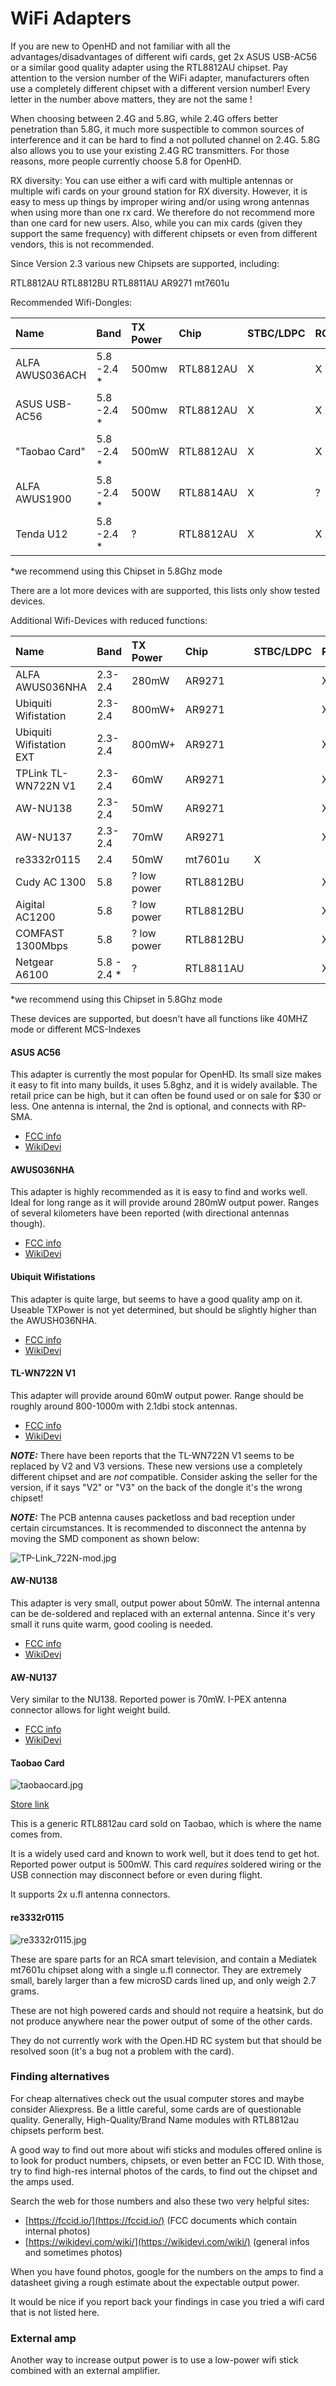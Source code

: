 # WiFi Adapters

If you are new to OpenHD and not familiar with all the advantages/disadvantages of different wifi cards, get 2x ASUS USB-AC56 or a similar good quality adapter using the RTL8812AU chipset.
Pay attention to the version number of the WiFi adapter, manufacturers often use a completely different chipset with a different version number! Every letter in the number above matters, they are not the same !

When choosing between 2.4G and 5.8G, while 2.4G offers better penetration than 5.8G, it much more suspectible to common sources of interference and it can be hard to find a not polluted channel on 2.4G. 5.8G also allows you to use your existing 2.4G RC transmitters. For those reasons, more people currently choose 5.8 for OpenHD.

RX diversity:
You can use either a wifi card with multiple antennas or multiple wifi cards on your ground station for RX diversity. However, it is easy to mess up things by improper wiring and/or using wrong antennas when using more than one rx card. We therefore do not recommend more than one card for new users.
Also, while you can mix cards (given they support the same frequency) with different chipsets or even from different vendors, this is not recommended.

Since Version 2.3 various new Chipsets are supported, including:

RTL8812AU
RTL8812BU
RTL8811AU
AR9271
mt7601u


Recommended Wifi-Dongles:

| Name | Band | TX Power | Chip | STBC/LDPC | RC | Need Heatsink | Antennas |
| :--- | :--- | :--- | :--- | :--- | :--- | :--- | :--- |
| ALFA AWUS036ACH | 5.8 -2.4 *| 500mw | RTL8812AU | X | X |  | 2x RP-SMA |
| ASUS USB-AC56 | 5.8 -2.4 *| 500mw | RTL8812AU | X | X |  | 2x RP-SMA |
| "Taobao Card" | 5.8 -2.4 *| 500mW | RTL8812AU | X | X | X | 2x u.fl |
| ALFA AWUS1900 | 5.8 -2.4 *| 500W | RTL8814AU | X | ? |  | 4x RP-SMA |
| Tenda U12 | 5.8 -2.4 *| ? | RTL8812AU | X | X |  | 2x u.fl 2x internal |

*we recommend using this Chipset in 5.8Ghz mode

There are a lot more devices with are supported, this lists only show tested devices. 

Additional Wifi-Devices with reduced functions:

| Name | Band | TX Power | Chip | STBC/LDPC | RC | Need Heatsink | Antennas |
| :--- | :--- | :--- | :--- | :--- | :--- | :--- | :--- |
| ALFA AWUS036NHA | 2.3-2.4 | 280mW | AR9271 |  | X |  | 1x RP-SMA |
| Ubiquiti Wifistation | 2.3-2.4 | 800mW+ | AR9271 |  | X |  | 1x RP-SMA |
| Ubiquiti Wifistation EXT | 2.3-2.4 | 800mW+ | AR9271 |  | X |  | 1x RP-SMA |
| TPLink TL-WN722N V1 | 2.3-2.4 | 60mW | AR9271 |  | X |  | 1x RP-SMA |
| AW-NU138 | 2.3-2.4 | 50mW | AR9271 |  | X | X | 1x Internal |
| AW-NU137 | 2.3-2.4 | 70mW | AR9271 |  | X |  | 1x u.fl |
| re3332r0115 | 2.4 | 50mW | mt7601u | X |  |  | 1x u.fl |
| Cudy AC 1300 | 5.8 | ? low power | RTL8812BU |  | X |  | internal |
| Aigital AC1200  | 5.8 | ? low power | RTL8812BU |  | X |  | internal |
| COMFAST 1300Mbps  | 5.8 | ? low power | RTL8812BU |  | X |  | internal |
| Netgear A6100 | 5.8 - 2.4 *| ? | RTL8811AU |  | X |  |1x internal |

*we recommend using this Chipset in 5.8Ghz mode

These devices are supported, but doesn't have all functions like 40MHZ mode or different MCS-Indexes

#### **ASUS AC56**

This adapter is currently the most popular for OpenHD. Its small size makes it easy to fit into many builds, it uses 5.8ghz, and it is widely available. The retail price can be high, but it can often be found used or on sale for $30 or less. One antenna is internal, the 2nd is optional, and connects with RP-SMA.

* [FCC info](https://fccid.io/MSQ-USBAC56)
* [WikiDevi](https://deviwiki.com/wiki/ASUS_USB-AC56)

#### **AWUS036NHA**

This adapter is highly recommended as it is easy to find and works well. Ideal for long range as it will provide around 280mW output power. Ranges of several kilometers have been reported \(with directional antennas though\).

* [FCC info](https://apps.fcc.gov/oetcf/eas/reports/ViewExhibitReport.cfm?mode=Exhibits&RequestTimeout=500&calledFromFrame=Y&application_id=G%2Bnb%2FcnfLEByfpIAnz2OrQ%3D%3D&fcc_id=UQ23668)
* [WikiDevi](https://wikidevi.com/wiki/ALFA_Network_AWUS036NHA)

#### **Ubiquit Wifistations**

This adapter is quite large, but seems to have a good quality amp on it. Useable TXPower is not yet determined, but should be slightly higher than the AWUSH036NHA.

* [FCC info](https://apps.fcc.gov/oetcf/eas/reports/ViewExhibitReport.cfm?mode=Exhibits&RequestTimeout=500&calledFromFrame=Y&application_id=KhauP%2FSwGKHZGHiW1vSYvA%3D%3D&fcc_id=SWX-M2USB)
* [WikiDevi](https://wikidevi.com/wiki/Ubiquiti_Networks_WiFiStation_EXT)

#### **TL-WN722N V1**

This adapter will provide around 60mW output power. Range should be roughly around 800-1000m with 2.1dbi stock antennas.

* [FCC info](https://apps.fcc.gov/oetcf/eas/reports/ViewExhibitReport.cfm?mode=Exhibits&RequestTimeout=500&calledFromFrame=Y&application_id=%2BnZ3HSATHmzb0LSclLcZxA%3D%3D&fcc_id=TE7WN722NV2)
* [WikiDevi](https://wikidevi.com/wiki/TP-LINK_TL-WN722N_v1.x)

_**NOTE:**_ There have been reports that the TL-WN722N V1 seems to be replaced by V2 and V3 versions. These new versions use a completely different chipset and are _not_ compatible. Consider asking the seller for the version, if it says "V2" or "V3" on the back of the dongle it's the wrong chipset!

_**NOTE:**_ The PCB antenna causes packetloss and bad reception under certain circumstances. It is recommended to disconnect the antenna by moving the SMD component as shown below: 

![TP-Link\_722N-mod.jpg](https://github.com/HD-Fpv/Open.HD/raw/master/wiki-content/Hardware_Supported%20WiFi%20adapters/TP-Link_722N-mod.jpg)

#### AW-NU138

This adapter is very small, output power about 50mW. The internal antenna can be de-soldered and replaced with an external antenna. Since it's very small it runs quite warm, good cooling is needed.

* [FCC info](https://apps.fcc.gov/oetcf/eas/reports/ViewExhibitReport.cfm?mode=Exhibits&RequestTimeout=500&calledFromFrame=Y&application_id=ykivyt9MWET01uFkCm0wFQ%3D%3D&fcc_id=TLZ-NU138)
* [WikiDevi](https://wikidevi.com/wiki/AzureWave_AW-NU138)

#### AW-NU137

Very similar to the NU138. Reported power is 70mW. I-PEX antenna connector allows for light weight build.

* [FCC info](https://apps.fcc.gov/oetcf/eas/reports/ViewExhibitReport.cfm?mode=Exhibits&RequestTimeout=500&calledFromFrame=Y&application_id=jytSwagyYGHU0hdXERQMgw%3D%3D&fcc_id=TLZ-NU137)
* [WikiDevi](https://wikidevi.com/wiki/AzureWave_AW-NU137)

#### Taobao Card

![taobaocard.jpg](https://github.com/HD-Fpv/Open.HD/raw/master/wiki-content/Hardware_Supported%20WiFi%20adapters/taobaocard.jpg)

[Store link](https://a.aliexpress.com/_rIjofM)

This is a generic RTL8812au card sold on Taobao, which is where the name comes from.

It is a widely used card and known to work well, but it does tend to get hot. Reported power output is 500mW. This card _requires_ soldered wiring or the USB connection may disconnect before or even during flight.

It supports 2x u.fl antenna connectors.

#### re3332r0115

![re3332r0115.jpg](https://github.com/HD-Fpv/Open.HD/raw/master/wiki-content/Hardware_Supported%20WiFi%20adapters/re3332r0115.jpg)

These are spare parts for an RCA smart television, and contain a Mediatek mt7601u chipset along with a single u.fl connector. They are extremely small, barely larger than a few microSD cards lined up, and only weigh 2.7 grams.

These are not high powered cards and should not require a heatsink, but do not produce anywhere near the power output of some of the other cards.

They do not currently work with the Open.HD RC system but that should be resolved soon \(it's a bug not a problem with the card\).

### Finding alternatives

For cheap alternatives check out the usual computer stores and maybe consider Aliexpress. Be a little careful, some cards are of questionable quality. Generally, High-Quality/Brand Name modules with RTL8812au chipsets perform best.

A good way to find out more about wifi sticks and modules offered online is to look for product numbers, chipsets, or even better an FCC ID. With those, try to find high-res internal photos of the cards, to find out the chipset and the amps used.

Search the web for those numbers and also these two very helpful sites:

* [https://fccid.io/](https://fccid.io/) \(FCC documents which contain internal photos\)
* [https://wikidevi.com/wiki/](https://wikidevi.com/wiki/) \(general infos and sometimes photos\)

When you have found photos, google for the numbers on the amps to find a datasheet giving a rough estimate about the expectable output power.

It would be nice if you report back your findings in case you tried a wifi card that is not listed here.

### External amp

Another way to increase output power is to use a low-power wifi stick combined with an external amplifier.
